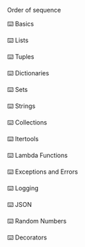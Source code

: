 Order of sequence

⌨️ Basics

⌨️ Lists

⌨️ Tuples

⌨️ Dictionaries

⌨️ Sets

⌨️ Strings

⌨️ Collections

⌨️ Itertools

⌨️ Lambda Functions

⌨️ Exceptions and Errors

⌨️ Logging

⌨️ JSON

⌨️ Random Numbers

⌨️ Decorators
